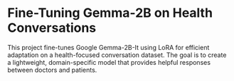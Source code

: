 # Fine-Tuning Gemma-2B on Health Conversations

This project fine-tunes Google Gemma-2B-It using LoRA for efficient adaptation on a health-focused conversation dataset.
The goal is to create a lightweight, domain-specific model that provides helpful responses between doctors and patients.
